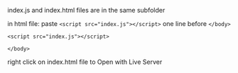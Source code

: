 index.js and index.html files are in the same subfolder 



in html file:
paste `<script src="index.js"></script>` one line before `</body>` 



  `<script src="index.js"></script>`
  
`</body>` 



right click on index.html file to Open with Live Server 
